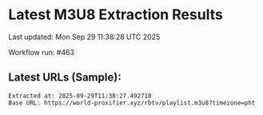 # Latest M3U8 Extraction Results

Last updated: Mon Sep 29 11:38:28 UTC 2025

Workflow run: #463

## Latest URLs (Sample):
```
Extracted at: 2025-09-29T11:38:27.492718
Base URL: https://world-proxifier.xyz/rbtv/playlist.m3u8?timezone=pht

```
